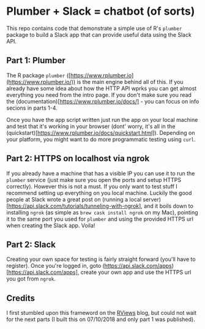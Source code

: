 # Plumber + Slack = chatbot (of sorts)

This repo contains code that demonstrate a simple use of R's `plumber` package to build a Slack app that can provide useful data using the Slack API. 

## Part 1: Plumber
The R package `plumber` ([https://www.rplumber.io](https://www.rplumber.io/)) is the main engine behind all of this. If you already have some idea about how the HTTP API wprks you can get almost everything you need from the intro page. If you don't make sure you read the (documentation)[https://www.rplumber.io/docs/] - you can focus on info secions in parts 1-4.

Once you have the app script written just run the app on your local machine and test that it's working in your browser (dont' worry, it's all in the (quickstart)[https://www.rplumber.io/docs/quickstart.html]). Depending on your platform, you might want to do more programmatic testing using `curl`.

## Part 2: HTTPS on localhost via ngrok
If you already have a machine that has a visible IP you can use it to run the `plumber` service (just make sure you open the ports and setup HTTPS correctly). However this is not a must. If you only want to test stuff I recommend setting up everything on you local machine. Luckily the good people at Slack wrote a great post on (running a local server)[https://api.slack.com/tutorials/tunneling-with-ngrok], and it boils down to installing `ngrok` (as simple as `brew cask install ngrok` on my Mac), pointing it to the same port you used for `plumber` and using the provided HTTPS url when creating the Slack app. Voila!

## Part 2: Slack
Creating your own space for testing is fairly straight forward (you'll have to register). Once you're logged in, goto (https://api.slack.com/apps)[https://api.slack.com/apps], create your own app and use the HTTPS url you got from `ngrok`. 

## Credits
I first stumbled upon this frameword on the [RViews](https://rviews.rstudio.com/2018/08/30/slack-and-plumber-part-one/) blog, but could not wait for the next parts (I built this on 07/10/2018 and only part 1 was published). 